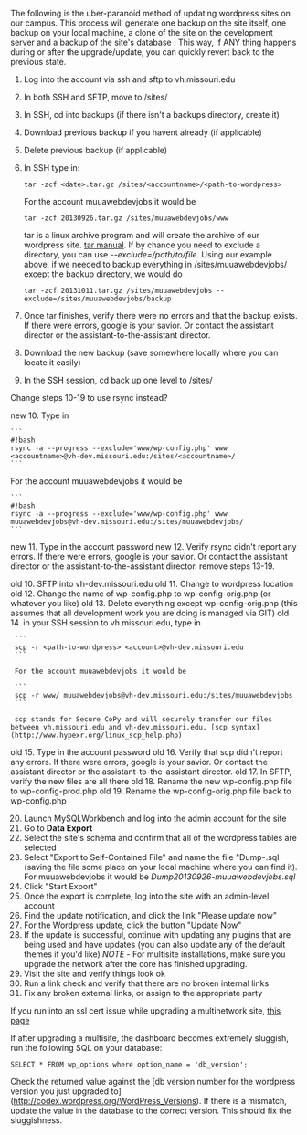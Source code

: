 The following is the uber-paranoid method of updating wordpress sites on our campus.  This process will generate one backup on the site itself, one backup on your local machine, a clone of the site on the development server and a backup of the site's database .  This way, if ANY thing happens during or after the upgrade/update, you can quickly revert back to the previous state.

1. Log into the account via ssh and sftp to vh.missouri.edu
2. In both SSH and SFTP, move to /sites/<accountname>
3. In SSH, cd into backups (if there isn't a backups directory, create it)
4. Download previous backup if you havent already (if applicable)
5. Delete previous backup (if applicable)
6. In SSH type in:

     ```
     tar -zcf <date>.tar.gz /sites/<accountname>/<path-to-wordpress>
     ```

     For the account muuawebdevjobs it would be

     ``` 
     tar -zcf 20130926.tar.gz /sites/muuawebdevjobs/www
     ```
     
     tar is a linux archive program and will create the archive of our wordpress site. [tar manual](http://www.ss64.com/bash/tar.html). If by chance you need to exclude a directory, you can use *--exclude=/path/to/file*. Using our example above, if we needed to backup everything in /sites/muuawebdevjobs/ except the backup directory, we would do
     ```
     tar -zcf 20131011.tar.gz /sites/muuawebdevjobs --exclude=/sites/muuawebdevjobs/backup
     ```


7. Once tar finishes, verify there were no errors and that the backup exists. If there were errors, google is your savior.  Or contact the assistant director or the assistant-to-the-assistant director.
8. Download the new backup (save somewhere locally where you can locate it easily)
9. In the SSH session, cd back up one level to /sites/<accountname>

Change steps 10-19 to use rsync instead?

new 10. Type in

    ```
    #!bash
    rsync -a --progress --exclude='www/wp-config.php' www <accountname>@vh-dev.missouri.edu:/sites/<accountname>/
    ```

For the account muuawebdevjobs it would be

    ```
    #!bash
    rsync -a --progress --exclude='www/wp-config.php' www muuawebdevjobs@vh-dev.missouri.edu:/sites/muuawebdevjobs/
    ```

new 11. Type in the account password
new 12. Verify rsync didn't report any errors. If there were errors, google is your savior.  Or contact the assistant director or the assistant-to-the-assistant director.
remove steps 13-19.

old 10. SFTP into vh-dev.missouri.edu
old 11. Change to wordpress location
old 12. Change the name of wp-config.php to wp-config-orig.php (or whatever you like)
old 13. Delete everything except wp-config-orig.php (this assumes that all development work you are doing is managed via GIT)
old 14. in your SSH session to vh.missouri.edu, type in

     ```
     scp -r <path-to-wordpress> <account>@vh-dev.missouri.edu
     ```

     For the account muuawebdevjobs it would be

     ```
     scp -r www/ muuawebdevjobs@vh-dev.missouri.edu:/sites/muuawebdevjobs
     ```
     
     scp stands for Secure CoPy and will securely transfer our files between vh.missouri.edu and vh-dev.missouri.edu. [scp syntax](http://www.hypexr.org/linux_scp_help.php)

old 15. Type in the account password
old 16. Verify that scp didn't report any errors. If there were errors, google is your savior.  Or contact the assistant director or the assistant-to-the-assistant director.
old 17. In SFTP, verify the new files are all there
old 18. Rename the new wp-config.php file to wp-config-prod.php
old 19. Rename the wp-config-orig.php file back to wp-config.php

20. Launch MySQLWorkbench and log into the admin account for the site
21. Go to **Data Export**
22. Select the site's schema and confirm that all of the wordpress tables are selected
23. Select "Export to Self-Contained File" and name the file "Dump<date>-<accountname>.sql (saving the file some place on your local machine where you can find it). For muuawebdevjobs it would be *Dump20130926-muuawebdevjobs.sql*
24. Click "Start Export"
25. Once the export is complete, log into the site with an admin-level account
26. Find the update notification, and click the link "Please update now"
27. For the Wordpress update, click the button "Update Now"
28. If the update is successful, continue with updating any plugins that are being used and have updates (you can also update any of the default themes if you'd like)
*NOTE* - For multisite installations, make sure you upgrade the network after the core has finished upgrading.
29. Visit the site and verify things look ok
30. Run a link check and verify that there are no broken internal links
31. Fix any broken external links, or assign to the appropriate party

If you run into an ssl cert issue while upgrading a multinetwork site, [this page](https://wordpress.org/support/topic/failed-update-network-attempt-after-upgrading-to-341) 

If after upgrading a multisite, the dashboard becomes extremely sluggish, run the following SQL on your database:
```
SELECT * FROM wp_options where option_name = 'db_version';
```
Check the returned value against the [db version number for the wordpress version you just upgraded to] (http://codex.wordpress.org/WordPress_Versions). If there is a mismatch, update the value in the database to the correct version. This should fix the sluggishness. 